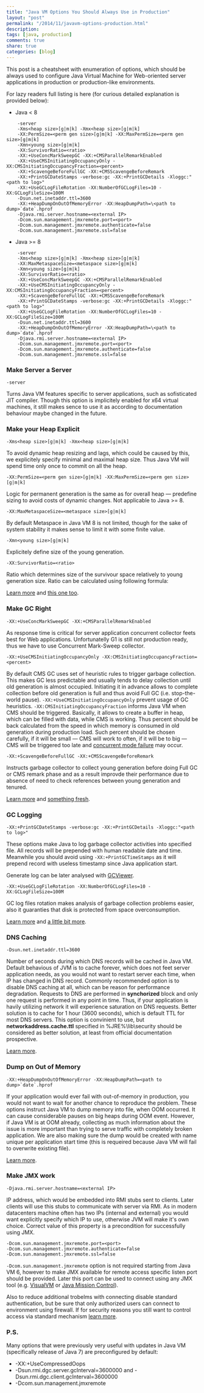```yaml
---
title: "Java VM Options You Should Always Use in Production"
layout: "post"
permalink: "/2014/11/javavm-options-production.html"
description: 
tags: [java, production]
comments: true
share: true
categories: [blog]
---
```


This post is a cheatsheet with enumeration of options, which should be always used to configure Java Virtual Machine for Web-oriented server applications in production or production-like environments.

For lazy readers full listing is here (for curious detailed explanation is provided below):

* Java < 8

```
    -server
    -Xms<heap size>[g|m|k] -Xmx<heap size>[g|m|k]
    -XX:PermSize=<perm gen size>[g|m|k] -XX:MaxPermSize=<perm gen size>[g|m|k]
    -Xmn<young size>[g|m|k]
    -XX:SurvivorRatio=<ratio>
    -XX:+UseConcMarkSweepGC -XX:+CMSParallelRemarkEnabled
    -XX:+UseCMSInitiatingOccupancyOnly -XX:CMSInitiatingOccupancyFraction=<percent>
    -XX:+ScavengeBeforeFullGC -XX:+CMSScavengeBeforeRemark
    -XX:+PrintGCDateStamps -verbose:gc -XX:+PrintGCDetails -Xloggc:"<path to log>"
    -XX:+UseGCLogFileRotation -XX:NumberOfGCLogFiles=10 -XX:GCLogFileSize=100M
    -Dsun.net.inetaddr.ttl=3600
    -XX:+HeapDumpOnOutOfMemoryError -XX:HeapDumpPath=\<path to dump>`date`.hprof
    -Djava.rmi.server.hostname=<external IP>
    -Dcom.sun.management.jmxremote.port=<port> 
    -Dcom.sun.management.jmxremote.authenticate=false 
    -Dcom.sun.management.jmxremote.ssl=false
```

* Java >= 8

```
    -server
    -Xms<heap size>[g|m|k] -Xmx<heap size>[g|m|k]
    -XX:MaxMetaspaceSize=<metaspace size>[g|m|k]
    -Xmn<young size>[g|m|k]
    -XX:SurvivorRatio=<ratio>
    -XX:+UseConcMarkSweepGC -XX:+CMSParallelRemarkEnabled
    -XX:+UseCMSInitiatingOccupancyOnly -XX:CMSInitiatingOccupancyFraction=<percent>
    -XX:+ScavengeBeforeFullGC -XX:+CMSScavengeBeforeRemark
    -XX:+PrintGCDateStamps -verbose:gc -XX:+PrintGCDetails -Xloggc:"<path to log>"
    -XX:+UseGCLogFileRotation -XX:NumberOfGCLogFiles=10 -XX:GCLogFileSize=100M
    -Dsun.net.inetaddr.ttl=3600
    -XX:+HeapDumpOnOutOfMemoryError -XX:HeapDumpPath=\<path to dump>`date`.hprof
    -Djava.rmi.server.hostname=<external IP>
    -Dcom.sun.management.jmxremote.port=<port> 
    -Dcom.sun.management.jmxremote.authenticate=false 
    -Dcom.sun.management.jmxremote.ssl=false
```

### Make Server a Server

```
-server
```

Turns Java VM features specific to server applications, such as sofisticated JIT compiler. Though this option is implicitely enabled for x64 virtual machines, it still makes sence to use it as according to documentation behaviour maybe changed in the future.

### Make your Heap Explicit

```
-Xms<heap size>[g|m|k] -Xmx<heap size>[g|m|k]
```

To avoid dynamic heap resizing and lags, which could be caused by this, we explicitely specify minimal and maximal heap size. Thus Java VM will spend time only once to commit on all the heap.

```
-XX:PermSize=<perm gen size>[g|m|k] -XX:MaxPermSize=<perm gen size>[g|m|k]
```

Logic for permanent generation is the same as for overall heap &mdash; predefine sizing to avoid costs of dynamic changes. Not applicable to Java >= 8.

```
-XX:MaxMetaspaceSize=<metaspace size>[g|m|k]
```

By default Metaspace in Java VM 8 is not limited, though for the sake of system stability it makes sense to limit it with some finite value.

```
-Xmn<young size>[g|m|k]
```

Explicitely define size of the young generation.

```
-XX:SurvivorRatio=<ratio>
```

Ratio which determines size of the survivour space relatively to young generation size. Ratio can be calculated using following formula:
    
<script type="math/tex; mode=display" id="MathJax-Element-1">
\begin{aligned}
\verb|survivor ratio| = \dfrac{\verb|young size|}{\verb|survivor size|} - 2
\end{aligned} 
</script>
    

[Learn more](http://www.oracle.com/technetwork/java/javase/gc-tuning-6-140523.html) and [this one too](http://javaeesupportpatterns.blogspot.com/2013/02/java-8-from-permgen-to-metaspace.html).

### Make GC Right

```
-XX:+UseConcMarkSweepGC -XX:+CMSParallelRemarkEnabled
```

As response time is critical for server application concurrent collector feets best for Web applications. Unfortunatelly G1 is still not production ready, thus we have to use Concurrent Mark-Sweep collector.

```
-XX:+UseCMSInitiatingOccupancyOnly -XX:CMSInitiatingOccupancyFraction=<percent>
```

By default CMS GC uses set of heuristic rules to trigger garbage collection. This makes GC less predictable and usually tends to delay collection until old generation is almost occupied. Initiating it in advance allows to complete collection before old generation is full and thus avoid Full GC (i.e. stop-the-world pause). ```-XX:+UseCMSInitiatingOccupancyOnly``` prevent usage of GC heuristics. ```-XX:CMSInitiatingOccupancyFraction``` informs Java VM when CMS should be triggered. Basically, it allows to create a buffer in heap, which can be filled with data, while CMS is working. Thus percent should be back calculated from the speed in which memory is consumed in old generation during production load. Such percent should be chosen carefully, if it will be small &mdash; CMS will work to often, if it will be to big &mdash; CMS will be triggered too late and [concurrent mode failure](http://www.oracle.com/technetwork/java/javase/gc-tuning-6-140523.html#cms.concurrent_mode_failure) may occur.

```
-XX:+ScavengeBeforeFullGC -XX:+CMSScavengeBeforeRemark
```

Instructs garbage collector to collect young generation before doing Full GC or CMS remark phase and as a result improvde their performance due to absence of need to check references between young generation and tenured.

[Learn more](http://www.oracle.com/technetwork/java/javase/gc-tuning-6-140523.html) and [something fresh](http://docs.oracle.com/javase/8/docs/technotes/guides/vm/gctuning/index.html).

### GC Logging

```
-XX:+PrintGCDateStamps -verbose:gc -XX:+PrintGCDetails -Xloggc:"<path to log>"
```

These options make Java to log garbage collector activities into specified file. All records will be prepended with human readable date and time. Meanwhile you should avoid using ```-XX:+PrintGCTimeStamps``` as it will prepend record with useless timestamp since Java application start.

Generate log can be later analysed with [GCViewer](https://github.com/chewiebug/GCViewer).

```
-XX:+UseGCLogFileRotation -XX:NumberOfGCLogFiles=10 -XX:GCLogFileSize=100M
```

GC log files rotation makes analysis of garbage collection problems easier, also it guaranties that disk is protected from space overconsumption.


[Learn more](http://www.oracle.com/technetwork/java/javase/tech/vmoptions-jsp-140102.html) and [a little bit more](http://176.34.122.30/blog/2010/05/26/human-readable-jvm-gc-timestamps/).

### DNS Caching

```
-Dsun.net.inetaddr.ttl=3600
```

Number of seconds during which DNS records will be cached in Java VM. Default behavious of JVM is to cache forever, which does not feet server application needs, as you would not want to restart server each time, when IP has changed in DNS record. Commonly recommended option is to disable DNS caching at all, which can be reason for performance degradation. Requests to DNS are performed in **synchorized** block and only one request is performed in any point in time. Thus, if your application is havily utilizing network it will experience saturation on DNS requests. Better solution is to cache for 1 hour (3600 seconds), which is default TTL for most DNS servers. This option is convinient to use, but **networkaddress.cache.ttl** specified in %JRE%\lib\security should be considered as better solution, at least from official documentation prospective.

[Learn more](http://www.oracle.com/technetwork/java/javase/6u4-140071.html).

### Dump on Out of Memory

```
-XX:+HeapDumpOnOutOfMemoryError -XX:HeapDumpPath=<path to dump>`date`.hprof
```

If your application would ever fail with out-of-memory in production, you would not want to wait for another chance to reproduce the problem. These options instruct Java VM to dump memory into file, when OOM occurred. It can cause considerable pauses on big heaps during OOM event. However, if Java VM is at OOM already, collecting as much information about the issue is more important than trying to serve traffic with completely broken application. We are also making sure the dump would be created with name unique per application start time (this is requeired because Java VM will fail to overwrite existing file).

[Learn more](http://www.oracle.com/technetwork/java/javase/tech/vmoptions-jsp-140102.html).


### Make JMX work

```
-Djava.rmi.server.hostname=<external IP>
```

IP address, which would be embedded into RMI stubs sent to clients. Later clients will use this stubs to communicate with server via RMI. As in modern datacenters machine often has two IPs (internal and external) you would want explicitly specify which IP to use, otherwise JVM will make it's own choice. Correct value of this property is a precondition for successfully using JMX.

```
-Dcom.sun.management.jmxremote.port=<port> 
-Dcom.sun.management.jmxremote.authenticate=false 
-Dcom.sun.management.jmxremote.ssl=false
```

```-Dcom.sun.management.jmxremote``` option is not required starting from Java VM 6, however to make JMX available for remote access specific listen port should be provided. Later this port can be used to connect using any JMX tool (e.g. [VisualVM](http://visualvm.java.net/) or [Java Mission Control](http://www.oracle.com/technetwork/java/javaseproducts/mission-control/java-mission-control-1998576.html)).

Also to reduce additional trobelms with connecting disable standard authentication, but be sure that only authorized users can connect to environment using firewall. If for security reasons you still want to control access via standard mechanism [learn more](http://docs.oracle.com/javase/7/docs/technotes/guides/management/agent.html).

### P.S.
Many options that were previously very useful with updates in Java VM (specifically release of Java 7) are preconfigured by default:

* -XX:+UseCompressedOops
* -Dsun.rmi.dgc.server.gcInterval=3600000 and -Dsun.rmi.dgc.client.gcInterval=3600000
* -Dcom.sun.management.jmxremote

